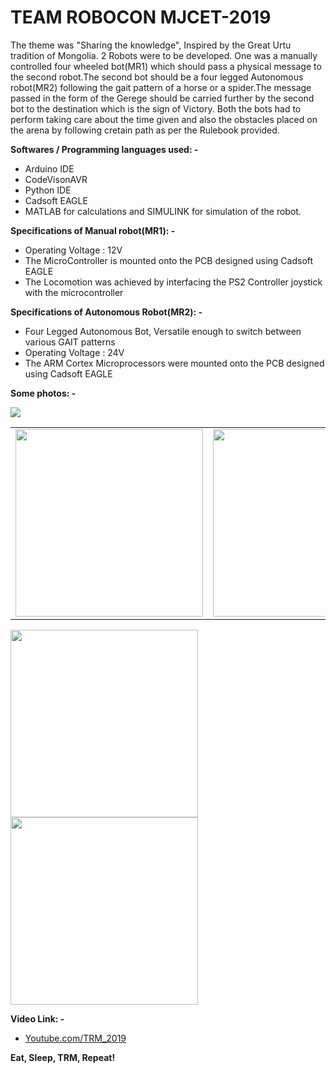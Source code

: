 # TEAM ROBOCON MJCET-2019

The theme was "Sharing the knowledge", Inspired by the Great Urtu tradition of Mongolia. 2 Robots were to be developed. One was a manually controlled four wheeled bot(MR1) which should pass a physical message to the second robot.The second bot should be a four legged Autonomous robot(MR2) following the gait pattern of a horse or a spider.The message passed in the form of the Gerege should be carried further by the second bot to the destination which is the sign of Victory. Both the bots had to perform taking care about the time given and also the obstacles placed on the arena by following cretain path as per the Rulebook provided.

**Softwares / Programming languages used: -**
 * Arduino IDE 
 * CodeVisonAVR 
 * Python IDE
 * Cadsoft EAGLE
 * MATLAB for calculations and SIMULINK for simulation of the robot.

**Specifications of Manual robot(MR1): -**
* Operating Voltage : 12V
* The MicroController is mounted onto the PCB designed using Cadsoft EAGLE
* The Locomotion was achieved by interfacing the PS2 Controller joystick with the microcontroller


**Specifications of Autonomous Robot(MR2): -**
* Four Legged Autonomous Bot, Versatile enough to switch between various GAIT patterns
* Operating Voltage : 24V
* The ARM Cortex Microprocessors were mounted onto the PCB designed using Cadsoft EAGLE

**Some photos: -** <br>

<img src="https://i.ibb.co/2cX7VJK/IMG20190211180114.jpg">
<table>
  <tr>
    <td><img src="https://i.ibb.co/sJScZCh/IMG-20190206-220243.jpg" width="300" > </td>
    <td><img src="https://i.ibb.co/8NxpNBc/IMG-20190113-221416.jpg" width="300"></td>
    </tr>
</table>

<img src="https://i.ibb.co/MRq283Z/20190120-201105.jpg" width="300">  <img src="https://i.ibb.co/RbCNK64/20190112-005635.jpg" width="300">  







**Video Link: -**

 * [Youtube.com/TRM_2019](https://www.youtube.com/watch?v=6dfaND6Z6hM&t)


**Eat, Sleep, TRM, Repeat!**
